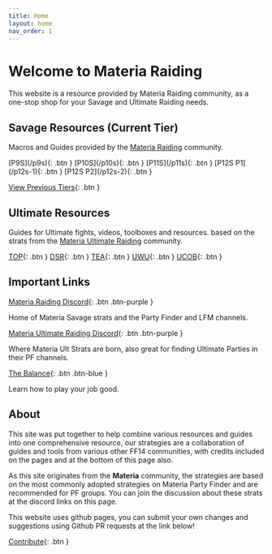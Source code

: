 ```yaml
---
title: Home
layout: home
nav_order: 1
---
```


# Welcome to Materia Raiding

This website is a resource provided by Materia Raiding community, as a one-stop shop for your Savage and Ultimate Raiding needs.

## Savage Resources (Current Tier)
Macros and Guides provided by the [Materia Raiding](https://discord.gg/EySn5dRj65) community.

<span class="fs-7">
[P9S](/p9s){: .btn }
[P10S](/p10s){: .btn }
[P11S](/p11s){: .btn }
[P12S P1](/p12s-1){: .btn }
[P12S P2](/p12s-2){: .btn }
</span>

[View Previous Tiers](/oldfights){: .btn }

## Ultimate Resources
Guides for Ultimate fights, videos, toolboxes and resources. based on the strats from the [Materia Ultimate Raiding](https://discord.gg/ArZz3b8PZV) community.

[TOP](/top){: .btn }
[DSR](/dsr){: .btn }
[TEA](/tea){: .btn }
[UWU](/uwu){: .btn }
[UCOB](/ucob){: .btn }


## Important Links

[Materia Raiding Discord](https://discord.gg/EySn5dRj65){: .btn .btn-purple }

Home of Materia Savage strats and the Party Finder and LFM channels.

[Materia Ultimate Raiding Discord](https://discord.gg/ArZz3b8PZV){: .btn .btn-purple }

Where Materia Ult Strats are born, also great for finding Ultimate Parties in their PF channels.

[The Balance](https://www.thebalanceffxiv.com/){: .btn .btn-blue }

Learn how to play your job good.

## About

This site was put together to help combine various resources and guides into one comprehensive resource, our strategies are a collaboration of guides and tools from various other FF14 communities, with credits included on the pages and at the bottom of this page also.

As this site originates from the **Materia** community, the strategies are based on the most commonly adopted strategies on Materia Party Finder and are recommended for PF groups. You can join the discussion about these strats at the discord links on this page.

This website uses github pages, you can submit your own changes and suggestions using Github PR requests at the link below!

[Contribute](https://github.com/materiaraiding/materiaraiding){: .btn }
